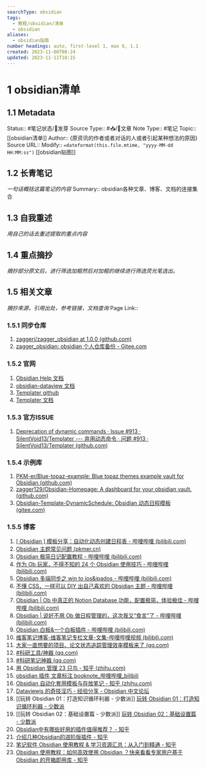 ```yaml
---
searchType: obsidian
tags:
  - 教程/obsidian/清单
  - obsidian
aliases:
  - obsidian指南
number headings: auto, first-level 1, max 6, 1.1
created: 2023-11-06T08:24
updated: 2023-11-11T18:15
---
```

# 1 obsidian清单
## 1.1 Metadata
Status::    #笔记状态/🌱发芽
Source Type::  #📥/📰️文章
Note Type::  #笔记
Topic:: [[obsidian清单]]
Author:: {原资讯的作者或者对话的人或者引起某种想法的原因}
Source URL:: 
Modify:: `=dateformat(this.file.mtime, "yyyy-MM-dd HH:MM:ss")`
[[obsidian贴图]]
## 1.2 长青笔记
*一句话概括这篇笔记的内容*
Summary:: obsidian各种文章、博客、文档的连接集合

## 1.3 自我重述
*用自己的话去重述提取的重点内容*


## 1.4 重点摘抄
*摘抄部分原文后，进行筛选加粗然后对加粗的继续进行筛选荧光笔选出。*

## 1.5 相关文章
*摘抄来源，引用出处，参考链接，文档查询*
Page Link::  

### 1.5.1 同步仓库
1. [zaggerj/zagger_obsidian at 1.0.0 (github.com)](https://github.com/zaggerj/zagger_obsidian/tree/1.0.0)
2. [zagger_obsidian: obsidian 个人仓库备份 - Gitee.com](https://gitee.com/zaggerzj/zagger_obsidian/tree/1.0.0/)
### 1.5.2 官网
 1. [Obsidian Help 文档](https://help.obsidian.md/Editing+and+formatting/Properties)
 2. [obsidian-dataview 文档](https://github.com/blacksmithgu/obsidian-dataview)
 3. [Templater  github](https://github.com/SilentVoid13/Templater)
 4.  [Templater 文档](https://silentvoid13.github.io/Templater/internal-functions/internal-modules/file-module.html#tpfilefind_tfilefilename-string)
### 1.5.3 官方ISSUE
1. [Deprecation of dynamic commands · Issue #913 · SilentVoid13/Templater --- 弃用动态命令 · 问题 #913 · SilentVoid13/Templater (github.com)](https://github.com/SilentVoid13/Templater/issues/913)
### 1.5.4 示例库
1. [PKM-er/Blue-topaz-example: Blue topaz themes example vault for Obsidian (github.com)](https://github.com/PKM-er/Blue-topaz-example)
2. [zagger129/Obsidian-Homepage: A dashboard for your obsidian vault. (github.com)](https://github.com/zagger129/Obsidian-Homepage)
3. [Obsidian-Template-DynamicSchedule: Obsidian 动态日程模板 (gitee.com)](https://gitee.com/goblincwl/Obsidian-Template-DynamicSchedule)
### 1.5.5 博客
1. [[ Obsidian ] 模板分享：自动化动态创建日程表 - 哔哩哔哩 (bilibili.com)](https://www.bilibili.com/read/cv23768479/)
2. [Obsidian 主题常见问题 (pkmer.cn)](https://pkmer.cn/Pkmer-Docs/10-obsidian/obsidian%E5%B8%B8%E8%A7%81%E9%97%AE%E9%A2%98%E6%B1%87%E6%80%BB/obsidian%E4%B8%BB%E9%A2%98%E5%B8%B8%E8%A7%81%E9%97%AE%E9%A2%98/)
3. [Obsidian 极简日记配置教程 - 哔哩哔哩 (bilibili.com)](https://www.bilibili.com/read/cv21481911/)
4. [作为 Ob 玩家，不得不知的 24 个 Obsidian 使用技巧 - 哔哩哔哩 (bilibili.com)](https://www.bilibili.com/read/cv18547773/)
5. [Obsidian 多端同步之 win to ios&ipados - 哔哩哔哩 (bilibili.com)](https://www.bilibili.com/read/cv18681675/)
6. [不懂 CSS，一样可以 DIY 出自己喜欢的 Obsidian 主题 - 哔哩哔哩 (bilibili.com)](https://www.bilibili.com/read/cv19043175/)
7. [Obsidian | Ob 中真正的 Notion Database 功能，配置极简，体验极佳 - 哔哩哔哩 (bilibili.com)](https://www.bilibili.com/read/cv19518130/)
8. [Obsidian | 说好不用 Ob 做日程管理的，这次我又“食言”了 - 哔哩哔哩 (bilibili.com)](https://www.bilibili.com/read/cv19526990/)
9. [Obsidian 白板&一个白板插件 - 哔哩哔哩 (bilibili.com)](https://www.bilibili.com/read/cv20661353/)
10. [维客笔记博客-维客笔记专栏文章-文集-哔哩哔哩视频 (bilibili.com)](https://space.bilibili.com/305034274/article)
11. [大家一直想要的项目、论文状态追踪管理效率模板来了 (qq.com)](https://mp.weixin.qq.com/s?__biz=MzI4NDQ4NjU0MA==&mid=2247751446&idx=1&sn=aa6012807e4744e4ae393a57b91982da&chksm=ebf7e9f5dc8060e3063e6ac403a13e4989ac564f3e0959dc9ba990feae657572deb273323cb6&scene=27)
12. [#科研工具/神器 (qq.com)](https://mp.weixin.qq.com/mp/appmsgalbum?__biz=MzI4NDQ4NjU0MA==&action=getalbum&album_id=1500675956766736385&scene=173&from_msgid=2247751446&from_itemidx=1&count=3&nolastread=1#wechat_redirect)
13. [#科研笔记神器 (qq.com)](https://mp.weixin.qq.com/mp/appmsgalbum?__biz=MzI4NDQ4NjU0MA==&action=getalbum&album_id=2336961249412284416&scene=173&from_msgid=2247751446&from_itemidx=1&count=3&nolastread=1#wechat_redirect)
14. [用 Obsidian 管理 23 只鸟 - 知乎 (zhihu.com)](https://zhuanlan.zhihu.com/p/486882929)
15. [obsidian 插件 文章标注 booknote\_哔哩哔哩\_bilibili](https://www.bilibili.com/video/BV1JW4y1e7Xv/?spm_id_from=pageDriver&vd_source=af94dc11f0a1751ebb3c2090844ad9f6)
16. [Obsidian 自动化套用模板与存放笔记 - 知乎 (zhihu.com)](https://zhuanlan.zhihu.com/p/544827131)
17. [Dataviewjs 的奇技淫巧 - 经验分享 - Obsidian 中文论坛](https://forum-zh.obsidian.md/t/topic/5954/67)
18. [[玩转 Obsidian 01：打造知识循环利器 - 少数派]] [玩转 Obsidian 01：打造知识循环利器 - 少数派](https://sspai.com/post/62414)
19. [[玩转 Obsidian 02：基础设置篇 - 少数派]] [玩转 Obsidian 02：基础设置篇 - 少数派](https://sspai.com/post/63481)
20. [Obsidian中有哪些好用的插件值得推荐？ - 知乎](https://www.zhihu.com/question/497487995/answer/3097956845?utm_id=0)
21. [介绍几种Obsidian的进阶版插件 - 知乎](https://zhuanlan.zhihu.com/p/580851046)
22. [笔记软件 Obsidian 使用教程 & 学习资源汇总：从入门到精通 - 知乎](https://zhuanlan.zhihu.com/p/619960525)
23. [Obsidian 使用教程：如何高效使用 Obsidian ？快来看看专家用户基于 Obsidian 的开箱即用库 - 知乎](https://zhuanlan.zhihu.com/p/619967023)

